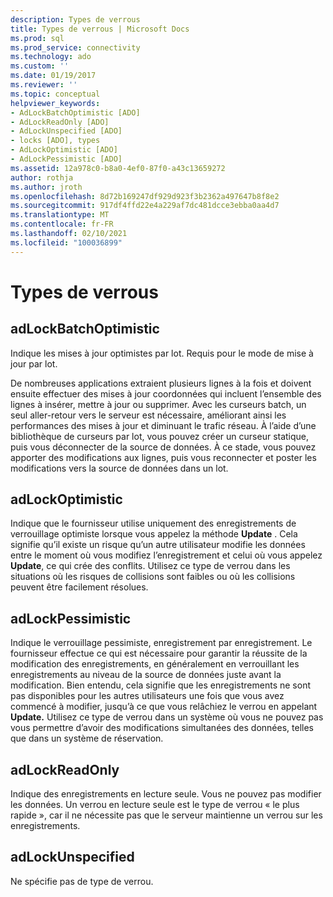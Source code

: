 ```yaml
---
description: Types de verrous
title: Types de verrous | Microsoft Docs
ms.prod: sql
ms.prod_service: connectivity
ms.technology: ado
ms.custom: ''
ms.date: 01/19/2017
ms.reviewer: ''
ms.topic: conceptual
helpviewer_keywords:
- AdLockBatchOptimistic [ADO]
- AdLockReadOnly [ADO]
- AdLockUnspecified [ADO]
- locks [ADO], types
- AdLockOptimistic [ADO]
- AdLockPessimistic [ADO]
ms.assetid: 12a978c0-b8a0-4ef0-87f0-a43c13659272
author: rothja
ms.author: jroth
ms.openlocfilehash: 8d72b169247df929d923f3b2362a497647b8f8e2
ms.sourcegitcommit: 917df4ffd22e4a229af7dc481dcce3ebba0aa4d7
ms.translationtype: MT
ms.contentlocale: fr-FR
ms.lasthandoff: 02/10/2021
ms.locfileid: "100036899"
---
```

# <a name="types-of-locks"></a>Types de verrous
## <a name="adlockbatchoptimistic"></a>adLockBatchOptimistic  
 Indique les mises à jour optimistes par lot. Requis pour le mode de mise à jour par lot.  
  
 De nombreuses applications extraient plusieurs lignes à la fois et doivent ensuite effectuer des mises à jour coordonnées qui incluent l’ensemble des lignes à insérer, mettre à jour ou supprimer. Avec les curseurs batch, un seul aller-retour vers le serveur est nécessaire, améliorant ainsi les performances des mises à jour et diminuant le trafic réseau. À l’aide d’une bibliothèque de curseurs par lot, vous pouvez créer un curseur statique, puis vous déconnecter de la source de données. À ce stade, vous pouvez apporter des modifications aux lignes, puis vous reconnecter et poster les modifications vers la source de données dans un lot.  
  
## <a name="adlockoptimistic"></a>adLockOptimistic  
 Indique que le fournisseur utilise uniquement des enregistrements de verrouillage optimiste lorsque vous appelez la méthode **Update** . Cela signifie qu’il existe un risque qu’un autre utilisateur modifie les données entre le moment où vous modifiez l’enregistrement et celui où vous appelez **Update**, ce qui crée des conflits. Utilisez ce type de verrou dans les situations où les risques de collisions sont faibles ou où les collisions peuvent être facilement résolues.  
  
## <a name="adlockpessimistic"></a>adLockPessimistic  
 Indique le verrouillage pessimiste, enregistrement par enregistrement. Le fournisseur effectue ce qui est nécessaire pour garantir la réussite de la modification des enregistrements, en généralement en verrouillant les enregistrements au niveau de la source de données juste avant la modification. Bien entendu, cela signifie que les enregistrements ne sont pas disponibles pour les autres utilisateurs une fois que vous avez commencé à modifier, jusqu’à ce que vous relâchiez le verrou en appelant **Update.** Utilisez ce type de verrou dans un système où vous ne pouvez pas vous permettre d’avoir des modifications simultanées des données, telles que dans un système de réservation.  
  
## <a name="adlockreadonly"></a>adLockReadOnly  
 Indique des enregistrements en lecture seule. Vous ne pouvez pas modifier les données. Un verrou en lecture seule est le type de verrou « le plus rapide », car il ne nécessite pas que le serveur maintienne un verrou sur les enregistrements.  
  
## <a name="adlockunspecified"></a>adLockUnspecified  
 Ne spécifie pas de type de verrou.
